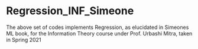 # Regression_INF_Simeone


The above set of codes implements Regression, as elucidated in Simeones ML book, for the Information Theory course under Prof. Urbashi Mitra, taken in Spring 2021
